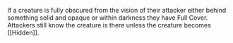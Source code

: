 If a creature is fully obscured from the vision of their attacker either behind something solid and opaque or within darkness they have Full Cover. Attackers still know the creature is there unless the creature becomes [[Hidden]].